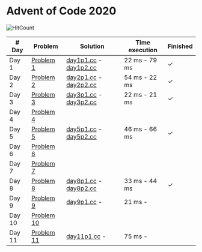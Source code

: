 # Advent of Code 2020

![HitCount](http://hits.dwyl.com/JoanKnight11/advent-of-code-2020.svg)

| # Day  | Problem                                            | Solution         | Time execution  | Finished |
|--------|----------------------------------------------------|------------------|-----------------|----------|
| Day 1  | [Problem 1](https://adventofcode.com/2020/day/1)   | [day1p1.cc](https://github.com/JoanKnight11/advent-of-code-2020/blob/main/src/advent2020-1_p1.cc) - [day1p2.cc](https://github.com/JoanKnight11/advent-of-code-2020/blob/main/src/advent2020-1_p2.cc) | 22 ms - 79 ms | ✓
| Day 2  | [Problem 2](https://adventofcode.com/2020/day/2)   | [day2p1.cc](https://github.com/JoanKnight11/advent-of-code-2020/blob/main/src/advent2020-2_p1.cc) - [day2p2.cc](https://github.com/JoanKnight11/advent-of-code-2020/blob/main/src/advent2020-2_p2.cc) | 54 ms - 22 ms | ✓
| Day 3  | [Problem 3](https://adventofcode.com/2020/day/3)   | [day3p1.cc](https://github.com/JoanKnight11/advent-of-code-2020/blob/main/src/advent2020-3_p1.cc) - [day3p2.cc](https://github.com/JoanKnight11/advent-of-code-2020/blob/main/src/advent2020-3_p2.cc) | 22 ms - 21 ms | ✓
| Day 4  | [Problem 4](https://adventofcode.com/2020/day/4)   |
| Day 5  | [Problem 5](https://adventofcode.com/2020/day/5)   | [day5p1.cc](https://github.com/JoanKnight11/advent-of-code-2020/blob/main/src/advent2020-5_p1.cc) - [day5p2.cc](https://github.com/JoanKnight11/advent-of-code-2020/blob/main/src/advent2020-5_p2.cc) | 46 ms - 66 ms | ✓  
| Day 6  | [Problem 6](https://adventofcode.com/2020/day/6)   |
| Day 7  | [Problem 7](https://adventofcode.com/2020/day/7)   |
| Day 8  | [Problem 8](https://adventofcode.com/2020/day/8)   | [day8p1.cc](https://github.com/JoanKnight11/advent-of-code-2020/blob/main/src/advent2020-8_p1.cc) - [day8p2.cc](https://github.com/JoanKnight11/advent-of-code-2020/blob/main/src/advent2020-8_p2.cc) | 33 ms - 44 ms | ✓  
| Day 9  | [Problem 9](https://adventofcode.com/2020/day/9)   | [day9p1.cc](https://github.com/JoanKnight11/advent-of-code-2020/blob/main/src/advent2020-9_p1.cc) - | 21 ms - | 
| Day 10 | [Problem 10](https://adventofcode.com/2020/day/10) |  
| Day 11 | [Problem 11](https://adventofcode.com/2020/day/11) | [day11p1.cc](https://github.com/JoanKnight11/advent-of-code-2020/blob/main/src/advent2020-11_p1.cc) - | 75 ms - | 
